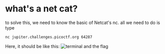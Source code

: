 # what's a net cat?

to solve this, we need to know the basic of Netcat's nc. all we need to do is type <br>

```
nc jupiter.challenges.picoctf.org 64287
```

Here, it should be like this:
![terminal and the flag](https://cdn.discordapp.com/attachments/758864655828779029/982987327276191784/unknown.png)
